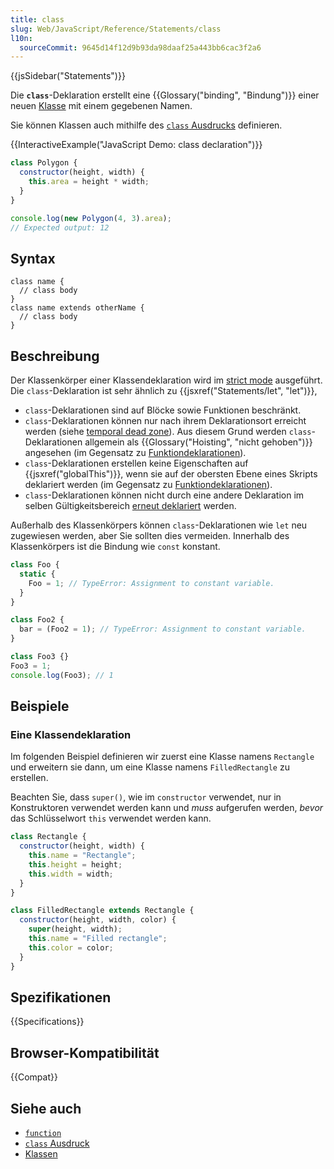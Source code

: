 ```yaml
---
title: class
slug: Web/JavaScript/Reference/Statements/class
l10n:
  sourceCommit: 9645d14f12d9b93da98daaf25a443bb6cac3f2a6
---
```


{{jsSidebar("Statements")}}

Die **`class`**-Deklaration erstellt eine {{Glossary("binding", "Bindung")}} einer neuen [Klasse](/de/docs/Web/JavaScript/Reference/Classes) mit einem gegebenen Namen.

Sie können Klassen auch mithilfe des [`class` Ausdrucks](/de/docs/Web/JavaScript/Reference/Operators/class) definieren.

{{InteractiveExample("JavaScript Demo: class declaration")}}

```js interactive-example
class Polygon {
  constructor(height, width) {
    this.area = height * width;
  }
}

console.log(new Polygon(4, 3).area);
// Expected output: 12
```

## Syntax

```js-nolint
class name {
  // class body
}
class name extends otherName {
  // class body
}
```

## Beschreibung

Der Klassenkörper einer Klassendeklaration wird im [strict mode](/de/docs/Web/JavaScript/Reference/Strict_mode) ausgeführt. Die `class`-Deklaration ist sehr ähnlich zu {{jsxref("Statements/let", "let")}},

- `class`-Deklarationen sind auf Blöcke sowie Funktionen beschränkt.
- `class`-Deklarationen können nur nach ihrem Deklarationsort erreicht werden (siehe [temporal dead zone](/de/docs/Web/JavaScript/Reference/Statements/let#temporal_dead_zone_tdz)). Aus diesem Grund werden `class`-Deklarationen allgemein als {{Glossary("Hoisting", "nicht gehoben")}} angesehen (im Gegensatz zu [Funktiondeklarationen](/de/docs/Web/JavaScript/Reference/Statements/function)).
- `class`-Deklarationen erstellen keine Eigenschaften auf {{jsxref("globalThis")}}, wenn sie auf der obersten Ebene eines Skripts deklariert werden (im Gegensatz zu [Funktiondeklarationen](/de/docs/Web/JavaScript/Reference/Statements/function)).
- `class`-Deklarationen können nicht durch eine andere Deklaration im selben Gültigkeitsbereich [erneut deklariert](/de/docs/Web/JavaScript/Reference/Statements/let#redeclarations) werden.

Außerhalb des Klassenkörpers können `class`-Deklarationen wie `let` neu zugewiesen werden, aber Sie sollten dies vermeiden. Innerhalb des Klassenkörpers ist die Bindung wie `const` konstant.

```js
class Foo {
  static {
    Foo = 1; // TypeError: Assignment to constant variable.
  }
}

class Foo2 {
  bar = (Foo2 = 1); // TypeError: Assignment to constant variable.
}

class Foo3 {}
Foo3 = 1;
console.log(Foo3); // 1
```

## Beispiele

### Eine Klassendeklaration

Im folgenden Beispiel definieren wir zuerst eine Klasse namens `Rectangle` und erweitern sie dann, um eine Klasse namens `FilledRectangle` zu erstellen.

Beachten Sie, dass `super()`, wie im `constructor` verwendet, nur in Konstruktoren verwendet werden kann und _muss_ aufgerufen werden, _bevor_ das Schlüsselwort `this` verwendet werden kann.

```js
class Rectangle {
  constructor(height, width) {
    this.name = "Rectangle";
    this.height = height;
    this.width = width;
  }
}

class FilledRectangle extends Rectangle {
  constructor(height, width, color) {
    super(height, width);
    this.name = "Filled rectangle";
    this.color = color;
  }
}
```

## Spezifikationen

{{Specifications}}

## Browser-Kompatibilität

{{Compat}}

## Siehe auch

- [`function`](/de/docs/Web/JavaScript/Reference/Statements/function)
- [`class` Ausdruck](/de/docs/Web/JavaScript/Reference/Operators/class)
- [Klassen](/de/docs/Web/JavaScript/Reference/Classes)
